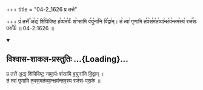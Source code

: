 +++
title = "04-2_1626 प्र तत्ते"

+++
प्र꣡ तत्ते꣢꣯ अ꣣द्य꣡ शि꣢पिविष्ट ह꣣व्य꣢म꣣र्यः꣡ श꣢ꣳसामि व꣣यु꣡ना꣢नि वि꣣द्वा꣢न्। तं꣡ त्वा꣢ गृणामि त꣣व꣢स꣣म꣡त꣢व्या꣣न्क्ष꣡य꣢न्तम꣣स्य꣡ रज꣢꣯सः परा꣣के꣢ ॥ 04-2:1626 ॥

<div class="js_include" newlevelforh1="2" title="विश्वास-शाकल-प्रस्तुतिः" unfilled url="/vedAH_Rk/shAkalam/saMhitA/vishvAsa-prastutiH/07/100/05_pra_tatte.md">
<details open><summary><h2>विश्वास-शाकल-प्रस्तुतिः ...{Loading}...</h2></summary>


प्र तत्ते॑ अ॒द्य शि॑पिविष्ट॒ नामा॒र्यः शं॑सामि व॒युना॑नि वि॒द्वान् ।  
तं त्वा॑ गृणामि त॒वस॒मत॑व्या॒न्क्षय॑न्तम॒स्य रज॑सः परा॒के ॥

</details>
</div>